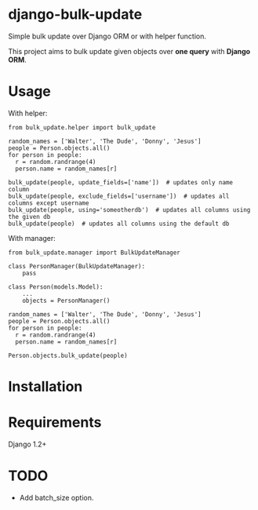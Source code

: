 django-bulk-update
==================================

Simple bulk update over Django ORM or with helper function.

This project aims to bulk update given objects over **one query** with **Django ORM**.

Usage
==================================
With helper:

    from bulk_update.helper import bulk_update

    random_names = ['Walter', 'The Dude', 'Donny', 'Jesus']
    people = Person.objects.all()
    for person in people:
      r = random.randrange(4)
      person.name = random_names[r]

    bulk_update(people, update_fields=['name'])  # updates only name column
    bulk_update(people, exclude_fields=['username'])  # updates all columns except username 
    bulk_update(people, using='someotherdb')  # updates all columns using the given db
    bulk_update(people)  # updates all columns using the default db


With manager:

    from bulk_update.manager import BulkUpdateManager

    class PersonManager(BulkUpdateManager):
        pass
        
    class Person(models.Model):
        ...
        objects = PersonManager()
        
    random_names = ['Walter', 'The Dude', 'Donny', 'Jesus']
    people = Person.objects.all()
    for person in people:
      r = random.randrange(4)
      person.name = random_names[r]
      
    Person.objects.bulk_update(people)

Installation
==================================
    

Requirements
==================================
Django 1.2+

TODO
==================================
- Add batch_size option.
